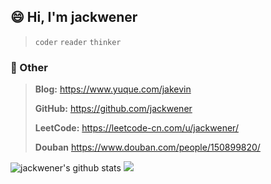 ## 😄 Hi, I'm jackwener

> `coder` `reader` `thinker` 

### 💬 Other

> **Blog:** https://www.yuque.com/jakevin
>
> **GitHub:** https://github.com/jackwener
>
> **LeetCode:** https://leetcode-cn.com/u/jackwener/
>
> **Douban** https://www.douban.com/people/150899820/

![jackwener's github stats](https://github-readme-stats.vercel.app/api?username=jackwener)
![](https://github-readme-stats.vercel.app/api/top-langs/?username=jackwener&hide=html,css&layout=compact&langs_count=9)

